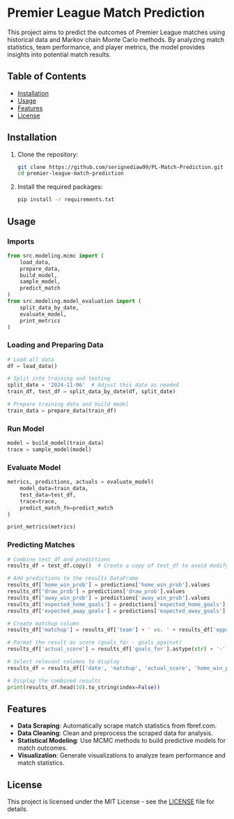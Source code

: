 # Premier League Match Prediction

This project aims to predict the outcomes of Premier League matches using historical data and Markov chain Monte Carlo methods. By analyzing match statistics, team performance, and player metrics, the model provides insights into potential match results.

## Table of Contents

- [Installation](#installation)
- [Usage](#usage)
- [Features](#features)
- [License](#license)

## Installation

1. Clone the repository:
   ```bash
   git clone https://github.com/serignediaw99/PL-Match-Prediction.git
   cd premier-league-match-prediction
   ```

2. Install the required packages:
   ```bash
   pip install -r requirements.txt
   ```

## Usage

### Imports

```python
from src.modeling.mcmc import (
    load_data,
    prepare_data,
    build_model,
    sample_model,
    predict_match
)
from src.modeling.model_evaluation import (
    split_data_by_date,
    evaluate_model,
    print_metrics
)
```

### Loading and Preparing Data

```python
# Load all data
df = load_data()

# Split into training and testing
split_date = '2024-11-06'  # Adjust this date as needed
train_df, test_df = split_data_by_date(df, split_date)

# Prepare training data and build model
train_data = prepare_data(train_df)
```

### Run Model

```python
model = build_model(train_data)
trace = sample_model(model)
```

### Evaluate Model

```python
metrics, predictions, actuals = evaluate_model(
    model_data=train_data,
    test_data=test_df,
    trace=trace,
    predict_match_fn=predict_match
)

print_metrics(metrics)
```

### Predicting Matches

```python
# Combine test_df and predictions
results_df = test_df.copy()  # Create a copy of test_df to avoid modifying the original

# Add predictions to the results DataFrame
results_df['home_win_prob'] = predictions['home_win_prob'].values
results_df['draw_prob'] = predictions['draw_prob'].values
results_df['away_win_prob'] = predictions['away_win_prob'].values
results_df['expected_home_goals'] = predictions['expected_home_goals'].values
results_df['expected_away_goals'] = predictions['expected_away_goals'].values

# Create matchup column
results_df['matchup'] = results_df['team'] + ' vs. ' + results_df['opponent']

# Format the result as score (goals_for - goals_against)
results_df['actual_score'] = results_df['goals_for'].astype(str) + '-' + results_df['goals_against'].astype(str)

# Select relevant columns to display
results_df = results_df[['date', 'matchup', 'actual_score', 'home_win_prob', 'draw_prob', 'away_win_prob', 'expected_home_goals', 'expected_away_goals']]

# Display the combined results
print(results_df.head(10).to_string(index=False))
```

## Features

- **Data Scraping**: Automatically scrape match statistics from fbref.com.
- **Data Cleaning**: Clean and preprocess the scraped data for analysis.
- **Statistical Modeling**: Use MCMC methods to build predictive models for match outcomes.
- **Visualization**: Generate visualizations to analyze team performance and match statistics.

## License

This project is licensed under the MIT License - see the [LICENSE](LICENSE) file for details.